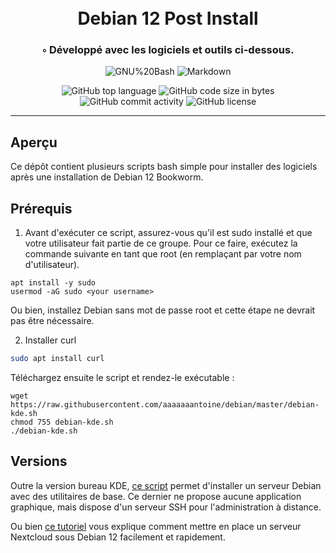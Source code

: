 <div align="center">
<h1 align="center">
<br>Debian 12 Post Install
</h1>
<h3>◦ Développé avec les logiciels et outils ci-dessous.</h3>

<p align="center">
<img src="https://img.shields.io/badge/GNU%20Bash-4EAA25.svg?style&logo=GNU-Bash&logoColor=white" alt="GNU%20Bash" />
<img src="https://img.shields.io/badge/Markdown-000000.svg?style&logo=Markdown&logoColor=white" alt="Markdown" />
</p>
<img src="https://img.shields.io/github/languages/top/aaaaaaantoine/debian-post-install?style&color=5D6D7E" alt="GitHub top language" />
<img src="https://img.shields.io/github/languages/code-size/aaaaaaantoine/debian-post-install?style&color=5D6D7E" alt="GitHub code size in bytes" />
<img src="https://img.shields.io/github/commit-activity/m/aaaaaaantoine/debian-post-install?style&color=5D6D7E" alt="GitHub commit activity" />
<img src="https://img.shields.io/github/license/aaaaaaantoine/debian-post-install?style&color=5D6D7E" alt="GitHub license" />
</div>

---

## Aperçu

Ce dépôt contient plusieurs scripts bash simple pour installer des logiciels après une installation de Debian 12 Bookworm.

## Prérequis

1. Avant d'exécuter ce script, assurez-vous qu'il est sudo installé et que votre utilisateur fait partie de ce groupe. Pour ce faire, exécutez la commande suivante en tant que root (en remplaçant <your username> par votre nom d'utilisateur).

```
apt install -y sudo
usermod -aG sudo <your username>
```

Ou bien, installez Debian sans mot de passe root et cette étape ne devrait pas être nécessaire.

2. Installer curl

```sh
sudo apt install curl
```

Téléchargez ensuite le script et rendez-le exécutable :


```
wget https://raw.githubusercontent.com/aaaaaaantoine/debian/master/debian-kde.sh
chmod 755 debian-kde.sh
./debian-kde.sh
```

## Versions

Outre la version bureau KDE, [ce script](https://github.com/aaaaaaantoine/debian/blob/main/debian-server.sh) permet d'installer un serveur Debian avec des utilitaires de base. Ce dernier ne propose aucune application graphique, mais dispose d'un serveur SSH pour l'administration à distance. 

Ou bien [ce tutoriel](https://github.com/aaaaaaantoine/debian-nextcloud) vous explique comment mettre en place un serveur Nextcloud sous Debian 12 facilement et rapidement.
